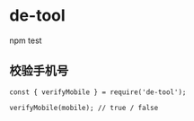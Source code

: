 # de-tool
npm test

## 校验手机号

```
const { verifyMobile } = require('de-tool');

verifyMobile(mobile); // true / false
```


